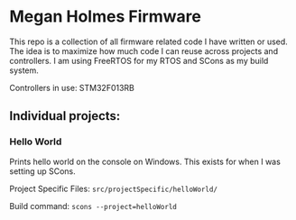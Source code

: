 # Megan Holmes Firmware

This repo is a collection of all firmware related code I have written or used. The idea is to maximize how much code I can reuse across projects and controllers. I am using FreeRTOS for my RTOS and SCons as my build system.

Controllers in use: STM32F013RB

## Individual projects:
### Hello World
Prints hello world on the console on Windows. This exists for when I was setting up SCons.

Project Specific Files: ```src/projectSpecific/helloWorld/```

Build command: ```scons --project=helloWorld```
